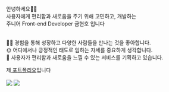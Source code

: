 <div> 

<div>  
  안녕하세요👋🏻 <br/>
  사용자에게 편리함과 새로움을 주기 위해 고민하고, 개발하는  <br/>
  주니어 Front-end Developer 금현호 입니다  <br/>
  </div> <br/>
  
  🙌🏻 경험을 통해 성장하고 다양한 사람들을 만나는 것을 좋아합니다.  <br/>
🌞 어디에서나 긍정적인 태도로 임하는 자세를 중요하게 생각합니다.  <br/>
🔮 사용자가 편리함과 새로움을 느낄 수 있는 서비스를 기획하고 있습니다.  <br/>
  <div>제<a href="https://my.surfit.io/w/845076462"> 포트폴리오</a>입니다</div>
  <br/>
<div>
    <a href="mailto:﻿"ghh357@naver.com"><span><img src="https://img.shields.io/badge/Mail-EA4335?style=flat-square&logo=Gmail&logoColor=white"/></span></a>
    <a href="https://www.instagram.com/gusgh_gold/"><img src="https://img.shields.io/badge/Instagram-E4405F?style=flat-square&logo=Instagram&logoColor=white&link="https://www.instagram.com/gold___h.h/"/></a>&nbsp                         </div>
    
  

</div>
